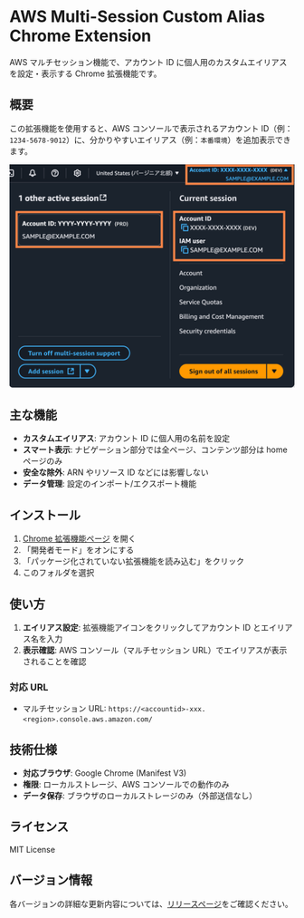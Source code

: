 # AWS Multi-Session Custom Alias Chrome Extension

AWS マルチセッション機能で、アカウント ID に個人用のカスタムエイリアスを設定・表示する Chrome 拡張機能です。

## 概要

この拡張機能を使用すると、AWS コンソールで表示されるアカウント ID（例：`1234-5678-9012`）に、分かりやすいエイリアス（例：`本番環境`）を追加表示できます。

![AWS Multi-Session Custom Alias Screenshot](images/SCREENSHOT.png)

## 主な機能

- **カスタムエイリアス**: アカウント ID に個人用の名前を設定
- **スマート表示**: ナビゲーション部分では全ページ、コンテンツ部分は home ページのみ
- **安全な除外**: ARN やリソース ID などには影響しない
- **データ管理**: 設定のインポート/エクスポート機能

## インストール

1. [Chrome 拡張機能ページ](chrome://extensions/) を開く
2. 「開発者モード」をオンにする
3. 「パッケージ化されていない拡張機能を読み込む」をクリック
4. このフォルダを選択

## 使い方

1. **エイリアス設定**: 拡張機能アイコンをクリックしてアカウント ID とエイリアス名を入力
2. **表示確認**: AWS コンソール（マルチセッション URL）でエイリアスが表示されることを確認

### 対応 URL

- マルチセッション URL: `https://<accountid>-xxx.<region>.console.aws.amazon.com/`

## 技術仕様

- **対応ブラウザ**: Google Chrome (Manifest V3)
- **権限**: ローカルストレージ、AWS コンソールでの動作のみ
- **データ保存**: ブラウザのローカルストレージのみ（外部送信なし）

## ライセンス

MIT License

## バージョン情報

各バージョンの詳細な更新内容については、[リリースページ](https://github.com/s3kzk/AWS-Multi-Session-Custom-Alias/releases)をご確認ください。
